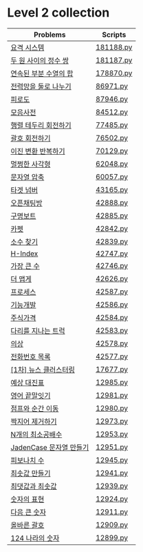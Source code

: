 # Level 2 collection

| Problems                                                                            | Scripts                |
| ----------------------------------------------------------------------------------- | ---------------------- |
| [요격 시스템](https://programmers.co.kr/learn/courses/30/lessons/181188)            | [181188.py](181188.py) |
| [두 원 사이의 정수 쌍](https://programmers.co.kr/learn/courses/30/lessons/181187)   | [181187.py](181187.py) |
| [연속된 부분 수열의 합](https://programmers.co.kr/learn/courses/30/lessons/178870)  | [178870.py](178870.py) |
| [전력망을 둘로 나누기](https://programmers.co.kr/learn/courses/30/lessons/86971)    | [86971.py](86971.py)   |
| [피로도](https://programmers.co.kr/learn/courses/30/lessons/87946)                  | [87946.py](87946.py)   |
| [모음사전](https://programmers.co.kr/learn/courses/30/lessons/84512)                | [84512.py](84512.py)   |
| [행렬 테두리 회전하기](https://programmers.co.kr/learn/courses/30/lessons/77485)    | [77485.py](77485.py)   |
| [괄호 회전하기](https://programmers.co.kr/learn/courses/30/lessons/76502)           | [76502.py](76502.py)   |
| [이진 변환 반복하기](https://programmers.co.kr/learn/courses/30/lessons/70129)      | [70129.py](70129.py)   |
| [멀쩡한 사각형](https://programmers.co.kr/learn/courses/30/lessons/62048)           | [62048.py](62048.py)   |
| [문자열 압축](https://programmers.co.kr/learn/courses/30/lessons/60057)             | [60057.py](60057.py)   |
| [타겟 넘버](https://programmers.co.kr/learn/courses/30/lessons/43165)               | [43165.py](43165.py)   |
| [오픈채팅방](https://programmers.co.kr/learn/courses/30/lessons/42888)              | [42888.py](42888.py)   |
| [구명보트](https://programmers.co.kr/learn/courses/30/lessons/42885)                | [42885.py](42885.py)   |
| [카펫](https://programmers.co.kr/learn/courses/30/lessons/42842)                    | [42842.py](42842.py)   |
| [소수 찾기](https://programmers.co.kr/learn/courses/30/lessons/42839)               | [42839.py](42839.py)   |
| [H-Index](https://programmers.co.kr/learn/courses/30/lessons/42747)                 | [42747.py](42747.py)   |
| [가장 큰 수](https://programmers.co.kr/learn/courses/30/lessons/42746)              | [42746.py](42746.py)   |
| [더 맵게](https://programmers.co.kr/learn/courses/30/lessons/42626)                 | [42626.py](42626.py)   |
| [프로세스](https://programmers.co.kr/learn/courses/30/lessons/42587)                | [42587.py](42587.py)   |
| [기능개발](https://programmers.co.kr/learn/courses/30/lessons/42586)                | [42586.py](42586.py)   |
| [주식가격](https://programmers.co.kr/learn/courses/30/lessons/42584)                | [42584.py](42584.py)   |
| [다리를 지나는 트럭](https://programmers.co.kr/learn/courses/30/lessons/42583)      | [42583.py](42583.py)   |
| [의상](https://programmers.co.kr/learn/courses/30/lessons/42578)                    | [42578.py](42578.py)   |
| [전화번호 목록](https://programmers.co.kr/learn/courses/30/lessons/42577)           | [42577.py](42577.py)   |
| [\[1차\] 뉴스 클러스터링](https://programmers.co.kr/learn/courses/30/lessons/17677) | [17677.py](17677.py)   |
| [예상 대진표](https://programmers.co.kr/learn/courses/30/lessons/12985)             | [12985.py](12985.py)   |
| [영어 끝말잇기](https://programmers.co.kr/learn/courses/30/lessons/12981)           | [12981.py](12981.py)   |
| [점프와 순간 이동](https://programmers.co.kr/learn/courses/30/lessons/12980)        | [12980.py](12980.py)   |
| [짝지어 제거하기](https://programmers.co.kr/learn/courses/30/lessons/12973)         | [12973.py](12973.py)   |
| [N개의 최소공배수](https://programmers.co.kr/learn/courses/30/lessons/12953)        | [12953.py](12953.py)   |
| [JadenCase 문자열 만들기](https://programmers.co.kr/learn/courses/30/lessons/12951) | [12951.py](12951.py)   |
| [피보나치 수](https://programmers.co.kr/learn/courses/30/lessons/12945)             | [12945.py](12945.py)   |
| [최솟값 만들기](https://programmers.co.kr/learn/courses/30/lessons/12941)           | [12941.py](12941.py)   |
| [최댓값과 최솟값](https://programmers.co.kr/learn/courses/30/lessons/12939)         | [12939.py](12939.py)   |
| [숫자의 표현](https://programmers.co.kr/learn/courses/30/lessons/12924)             | [12924.py](12924.py)   |
| [다음 큰 숫자](https://programmers.co.kr/learn/courses/30/lessons/12911)            | [12911.py](12911.py)   |
| [올바른 괄호](https://programmers.co.kr/learn/courses/30/lessons/12909)             | [12909.py](12909.py)   |
| [124 나라의 숫자](https://programmers.co.kr/learn/courses/30/lessons/12899)         | [12899.py](12899.py)   |
